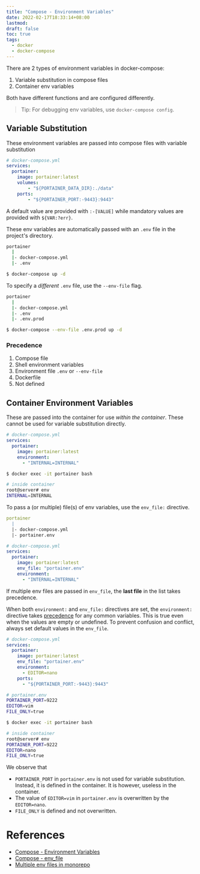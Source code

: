 ```yaml
---
title: "Compose - Environment Variables"
date: 2022-02-17T18:33:14+08:00
lastmod:
draft: false
toc: true
tags:
  - docker
  - docker-compose
---
```


There are 2 types of environment variables in docker-compose:
1. Variable substitution in compose files
2. Container env variables

Both have different functions and are configured differently.

>Tip: For debugging env variables, use `docker-compose config`.

## Variable Substitution
These environment variables are passed into compose files with variable
substitution

```yaml
# docker-compose.yml
services:
  portainer:
    image: portainer:latest
    volumes:
        - "${PORTAINER_DATA_DIR}:./data"
    ports:
        - "${PORTAINER_PORT:-9443}:9443"
```

A default value are provided with `:-[VALUE]` while mandatory values are provided
with `${VAR:?err}`.

These env variables are automatically passed with an `.env` file in the
project's directory.

```bash
portainer
  |
  |- docker-compose.yml
  |- .env

$ docker-compose up -d
```

To specify a *different* `.env` file, use the `--env-file` flag.

```bash
portainer
  |
  |- docker-compose.yml
  |- .env
  |- .env.prod

$ docker-compose --env-file .env.prod up -d
```

### Precedence
1. Compose file
2. Shell environment variables
3. Environment file `.env` or `--env-file`
4. Dockerfile
5. Not defined

## Container Environment Variables

These are passed into the container for use *within the container*. These cannot
be used for variable substitution directly.

```yaml
# docker-compose.yml
services:
  portainer:
    image: portainer:latest
	environment:
	  - "INTERNAL=INTERNAL"
```

```bash
$ docker exec -it portainer bash

# inside container
root@server# env
INTERNAL=INTERNAL
```

To pass a (or multiple) file(s) of env variables, use the `env_file:` directive.

```yaml
portainer
  |
  |- docker-compose.yml
  |- portainer.env

# docker-compose.yml
services:
  portainer:
    image: portainer:latest
	env_file: "portainer.env"
	environment:
	  - "INTERNAL=INTERNAL"
```

If multiple env files are passed in `env_file`, the **last file** in the list
takes precedence.

When both `environment:` and `env_file:` directives are set, the `environment:`
directive takes
[precedence](https://github.com/docker/docker.github.io/pull/4177) for any
common variables. This is true even when the values are empty or undefined. To
prevent confusion and conflict, always set default values in the `env_file`.


```yaml
# docker-compose.yml
services:
  portainer:
    image: portainer:latest
	env_file: "portainer.env"
	environment:
	  - EDITOR=nano
	ports:
	  - "${PORTAINER_PORT:-9443}:9443"
```

```bash
# portainer.env
PORTAINER_PORT=9222
EDITOR=vim
FILE_ONLY=true

$ docker exec -it portainer bash

# inside container
root@server# env
PORTAINER_PORT=9222
EDITOR=nano
FILE_ONLY=true
```

We observe that
- `PORTAINER_PORT` in `portainer.env` is not used for variable substitution.
  Instead, it is defined in the container. It is however, useless in the
  container.
- The value of `EDITOR=vim` in `portainer.env` is overwritten by the `EDITOR=nano`.
- `FILE_ONLY` is defined and not overwritten.

# References
- [Compose - Environment Variables](https://docs.docker.com/compose/environment-variables/#substitute-environment-variables-in-compose-files)
- [Compose - env_file](https://docs.docker.com/compose/compose-file/compose-file-v3/#env_file)
- [Multiple env files in monorepo](https://github.com/docker/compose/issues/6392)
